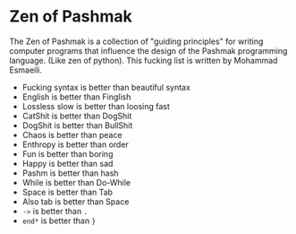# Zen of Pashmak
The Zen of Pashmak is a collection of "guiding principles" for writing computer programs that influence the design of the Pashmak programming language.
(Like zen of python). This fucking list is written by Mohammad Esmaeili.

- Fucking syntax is better than beautiful syntax
- English is better than Finglish
- Lossless slow is better than loosing fast
- CatShit is better than DogShit
- DogShit is better than BullShit
- Chaos is better than peace
- Enthropy is better than order
- Fun is better than boring
- Happy is better than sad
- Pashm is better than hash
- While is better than Do-While
- Space is better than Tab
- Also tab is better than Space
- `->` is better than `.`
- `end*` is better than `}`
